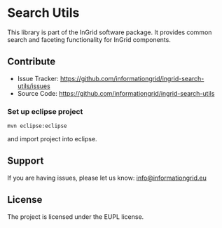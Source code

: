 Search Utils
=========

This library is part of the InGrid software package. It provides common search and faceting functionality for InGrid components.


Contribute
----------

- Issue Tracker: https://github.com/informationgrid/ingrid-search-utils/issues
- Source Code: https://github.com/informationgrid/ingrid-search-utils
 
### Set up eclipse project

```
mvn eclipse:eclipse
```

and import project into eclipse.

Support
-------

If you are having issues, please let us know: info@informationgrid.eu

License
-------

The project is licensed under the EUPL license.
